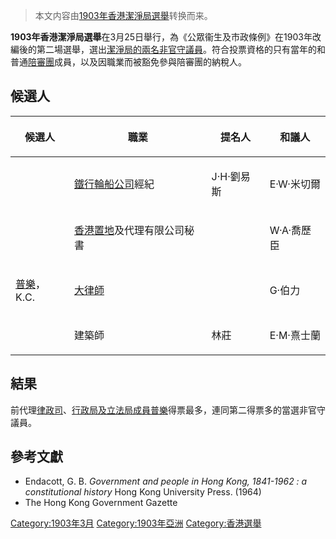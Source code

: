 > 本文内容由[1903年香港潔淨局選舉](https://zh.wikipedia.org/wiki/1903年香港潔淨局選舉)转换而来。


**1903年香港潔淨局選舉**在3月25日舉行，為《公眾衞生及市政條例》在1903年改編後的第二場選舉，選出[潔淨局的兩名非官守議員](../Page/市政局_\(香港\).md "wikilink")。符合投票資格的只有當年的和普通[陪審團](../Page/陪審團.md "wikilink")成員，以及因職業而被豁免參與陪審團的納稅人。

## 候選人

<table>
<thead>
<tr class="header">
<th><p>候選人</p></th>
<th><p>職業</p></th>
<th><p>提名人</p></th>
<th><p>和議人</p></th>
</tr>
</thead>
<tbody>
<tr class="odd">
<td></td>
<td><p><a href="../Page/鐵行輪船公司.md" title="wikilink">鐵行輪船公司</a>經紀</p></td>
<td><p>J·H·劉易斯</p></td>
<td><p>E·W·米切爾</p></td>
</tr>
<tr class="even">
<td></td>
<td><p><a href="../Page/香港置地.md" title="wikilink">香港置地</a>及代理有限公司秘書</p></td>
<td></td>
<td><p>W·A·喬歷臣</p></td>
</tr>
<tr class="odd">
<td><p><a href="../Page/普樂.md" title="wikilink">普樂</a>，K.C.</p></td>
<td><p><a href="../Page/大律師.md" title="wikilink">大律師</a></p></td>
<td></td>
<td><p>G·伯力</p></td>
</tr>
<tr class="even">
<td></td>
<td><p>建築師</p></td>
<td><p>林莊</p></td>
<td><p>E·M·熹士蘭</p></td>
</tr>
</tbody>
</table>

## 結果

前代理[律政司](../Page/律政司_\(香港\).md "wikilink")、[行政局及](../Page/香港特別行政區行政會議.md "wikilink")[立法局成員](https://zh.wikipedia.org/wiki/香港立法局 "wikilink")[普樂](../Page/普樂.md "wikilink")得票最多，連同第二得票多的當選非官守議員。

## 參考文獻

  - Endacott, G. B. *Government and people in Hong Kong, 1841-1962 : a constitutional history* Hong Kong University Press. (1964)
  - The Hong Kong Government Gazette

[Category:1903年3月](https://zh.wikipedia.org/wiki/Category:1903年3月 "wikilink") [Category:1903年亞洲](https://zh.wikipedia.org/wiki/Category:1903年亞洲 "wikilink") [Category:香港選舉](https://zh.wikipedia.org/wiki/Category:香港選舉 "wikilink")